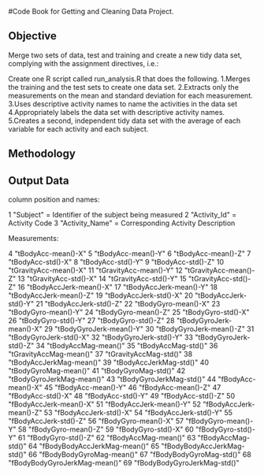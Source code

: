 #Code Book for Getting and Cleaning Data Project.

## Objective

Merge two sets of data, test and training and create a new tidy data set,
complying with the assignment directives, i.e.:

Create one R script called run_analysis.R that does the following. 
1.Merges the training and the test sets to create one data set.
2.Extracts only the measurements on the mean and standard deviation for each measurement. 
3.Uses descriptive activity names to name the activities in the data set
4.Appropriately labels the data set with descriptive activity names. 
5.Creates a second, independent tidy data set with the average of each variable for each activity and each subject. 


## Methodology



## Output Data

column position and names:

1 "Subject" = Identifier of the subject being measured
2 "Activity_Id" = Activity Code
3 "Activity_Name" = Corresponding Activity Description

Measurements:

4 "tBodyAcc-mean()-X"
5 "tBodyAcc-mean()-Y"
6 "tBodyAcc-mean()-Z"
7 "tBodyAcc-std()-X"
8 "tBodyAcc-std()-Y"
9 "tBodyAcc-std()-Z"
10 "tGravityAcc-mean()-X"
11 "tGravityAcc-mean()-Y"
12 "tGravityAcc-mean()-Z"
13 "tGravityAcc-std()-X"
14 "tGravityAcc-std()-Y"
15 "tGravityAcc-std()-Z"
16 "tBodyAccJerk-mean()-X"
17 "tBodyAccJerk-mean()-Y"
18 "tBodyAccJerk-mean()-Z"
19 "tBodyAccJerk-std()-X"
20 "tBodyAccJerk-std()-Y"
21 "tBodyAccJerk-std()-Z"
22 "tBodyGyro-mean()-X"
23 "tBodyGyro-mean()-Y"
24 "tBodyGyro-mean()-Z"
25 "tBodyGyro-std()-X"
26 "tBodyGyro-std()-Y"
27 "tBodyGyro-std()-Z"
28 "tBodyGyroJerk-mean()-X"
29 "tBodyGyroJerk-mean()-Y"
30 "tBodyGyroJerk-mean()-Z"
31 "tBodyGyroJerk-std()-X"
32 "tBodyGyroJerk-std()-Y"
33 "tBodyGyroJerk-std()-Z"
34 "tBodyAccMag-mean()"
35 "tBodyAccMag-std()"
36 "tGravityAccMag-mean()"
37 "tGravityAccMag-std()"
38 "tBodyAccJerkMag-mean()"
39 "tBodyAccJerkMag-std()"
40 "tBodyGyroMag-mean()"
41 "tBodyGyroMag-std()"
42 "tBodyGyroJerkMag-mean()"
43 "tBodyGyroJerkMag-std()"
44 "fBodyAcc-mean()-X"
45 "fBodyAcc-mean()-Y"
46 "fBodyAcc-mean()-Z"
47 "fBodyAcc-std()-X"
48 "fBodyAcc-std()-Y"
49 "fBodyAcc-std()-Z"
50 "fBodyAccJerk-mean()-X"
51 "fBodyAccJerk-mean()-Y"
52 "fBodyAccJerk-mean()-Z"
53 "fBodyAccJerk-std()-X"
54 "fBodyAccJerk-std()-Y"
55 "fBodyAccJerk-std()-Z"
56 "fBodyGyro-mean()-X"
57 "fBodyGyro-mean()-Y"
58 "fBodyGyro-mean()-Z"
59 "fBodyGyro-std()-X"
60 "fBodyGyro-std()-Y"
61 "fBodyGyro-std()-Z"
62 "fBodyAccMag-mean()"
63 "fBodyAccMag-std()"
64 "fBodyBodyAccJerkMag-mean()"
65 "fBodyBodyAccJerkMag-std()"
66 "fBodyBodyGyroMag-mean()"
67 "fBodyBodyGyroMag-std()"
68 "fBodyBodyGyroJerkMag-mean()"
69 "fBodyBodyGyroJerkMag-std()"



